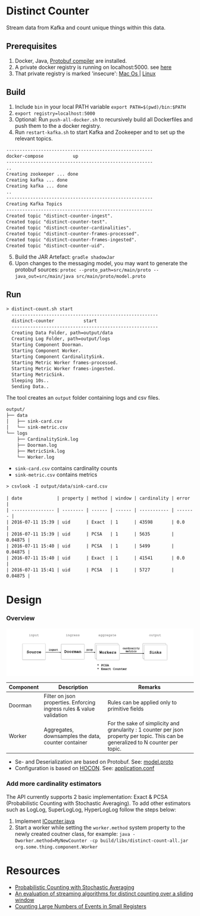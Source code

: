 # Distinct Counter

Stream data from Kafka and count unique things within this data.

## Prerequisites
1. Docker, Java, [Protobuf compiler](https://github.com/google/protobuf) are installed.
2. A private docker registry is running on localhost:5000. see [here](https://docs.docker.com/registry/deploying/)
3. That private registry is marked 'insecure': [Mac Os ](https://stackoverflow.com/questions/32808215/where-to-set-the-insecure-registry-flag-on-mac-os) | [Linux](https://docs.docker.com/registry/insecure/)

## Build
1. Include `bin` in your local PATH variable `export PATH=$(pwd)/bin:$PATH`
2. `export registry=localhost:5000`
3. Optional: Run `push-all-docker.sh` to recursively build all Dockerfiles and push them to the a docker registry.
4. Run `restart-kafka.sh` to start Kafka and Zookeeper and to set up the relevant topics.
```
-------------------------------------------------------
docker-compose           up
-------------------------------------------------------
..
Creating zookeeper ... done
Creating kafka ... done
Creating kafka ... done
..
-------------------------------------------------------
Creating Kafka Topics
-------------------------------------------------------
Created topic "distinct-counter-ingest".
Created topic "distinct-counter-test".
Created topic "distinct-counter-cardinalities".
Created topic "distinct-counter-frames-processed".
Created topic "distinct-counter-frames-ingested".
Created topic "distinct-counter-uid".
```
5. Build the JAR Artefact: `gradle shadowJar`
6. Upon changes to the messaging model, you may want to generate the protobuf sources:
 `protoc --proto_path=src/main/proto --java_out=src/main/java src/main/proto/model.proto`

## Run
```
> distinct-count.sh start
  -------------------------------------------------------
  distinct-counter           start
  -------------------------------------------------------
  Creating Data Folder, path=output/data
  Creating Log Folder, path=output/logs
  Starting Component Doorman.
  Starting Component Worker.
  Starting Component CardinalitySink.
  Starting Metric Worker frames-processed.
  Starting Metric Worker frames-ingested.
  Starting MetricSink.
  Sleeping 10s..
  Sending Data..
```
The tool creates an `output` folder containing logs and csv files.
```
output/
├── data
│   ├── sink-card.csv
│   └── sink-metric.csv
└── logs
    ├── CardinalitySink.log
    ├── Doorman.log
    ├── MetricSink.log
    └── Worker.log
```

* `sink-card.csv` contains cardinality counts
* `sink-metric.csv` contains metrics

```
> csvlook -I output/data/sink-card.csv

| date             | property | method | window | cardinality | error   |
| ---------------- | -------- | ------ | ------ | ----------- | ------- |
| 2016-07-11 15:39 | uid      | Exact  | 1      | 43598       | 0.0     |
| 2016-07-11 15:39 | uid      | PCSA   | 1      | 5635        | 0.04875 |
| 2016-07-11 15:40 | uid      | PCSA   | 1      | 5499        | 0.04875 |
| 2016-07-11 15:40 | uid      | Exact  | 1      | 41541       | 0.0     |
| 2016-07-11 15:41 | uid      | PCSA   | 1      | 5727        | 0.04875 |
```

# Design

### Overview
![Design](https://github.com/ariellev/distinct-counter/blob/master/distinct-counter.png?raw=true)

| Component        | Description | Remarks
| ---------------- | -------- | ------ |
| Doorman          | Filter on json properties. Enforcing ingress rules & value validation      | Rules can be applied only to primitive fields
| Worker           | Aggregates, downsamples the data, counter container      | For the sake of simplicity and granularity : 1 counter per json property per topic. This can be generalized to N counter per topic.

* Se- and Deserialization are based on Protobuf. See: [model.proto](https://github.com/ariellev/distinct-counter/blob/master/src/main/proto/model.proto)
* Configuration is based on [HOCON](https://github.com/lightbend/config/blob/master/HOCON.md). See: [application.conf](https://github.com/ariellev/distinct-counter/blob/master/src/main/resources/application.conf)

### Add more cardinality estimators
The API currently supports 2 basic implementation: Exact & PCSA (Probabilistic Counting with Stochastic Averaging).
To add other estimators such as LogLog, SuperLogLog, HyperLogLog follow the steps below:
1. Implement [ICounter.java](https://github.com/ariellev/distinct-counter/blob/master/src/main/java/org/some/thing/counter/ICounter.java)
2. Start a worker while setting the `worker.method` system property to the newly created coutner class, for example:
`java -Dworker.method=MyNewCounter -cp build/libs/distinct-count-all.jar org.some.thing.component.Worker`
# Resources
* [Probabilistic Counting with Stochastic Averaging](https://research.neustar.biz/2013/04/02/sketch-of-the-day-probabilistic-counting-with-stochastic-averaging-pcsa/)
* [An evaluation of streaming algorithms for distinct counting over a sliding window](https://www.frontiersin.org/articles/10.3389/fict.2015.00023/full)
* [Counting Large Numbers of Events in Small Registers](https://www.inf.ed.ac.uk/teaching/courses/exc/reading/morris.pdf)